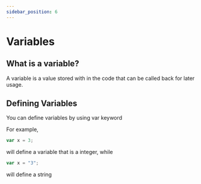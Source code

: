 ```yaml
---
sidebar_position: 6
---
```

# Variables
## What is a variable?
A variable is a value stored with in the code that can be called back for later usage. 
## Defining Variables

You can define variables by using var keyword

For example,

```jsx
var x = 3;
```
will define a variable that is a integer, while

```jsx
var x = "3";
```
will define a string
